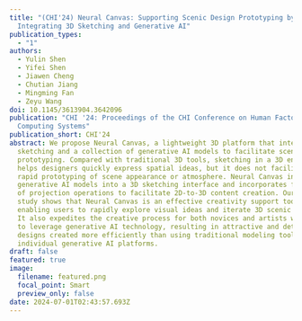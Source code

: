 ```yaml
---
title: "(CHI'24) Neural Canvas: Supporting Scenic Design Prototyping by
  Integrating 3D Sketching and Generative AI"
publication_types:
  - "1"
authors:
  - Yulin Shen
  - Yifei Shen
  - Jiawen Cheng
  - Chutian Jiang
  - Mingming Fan
  - Zeyu Wang
doi: 10.1145/3613904.3642096
publication: "CHI '24: Proceedings of the CHI Conference on Human Factors in
  Computing Systems"
publication_short: CHI'24
abstract: We propose Neural Canvas, a lightweight 3D platform that integrates
  sketching and a collection of generative AI models to facilitate scenic design
  prototyping. Compared with traditional 3D tools, sketching in a 3D environment
  helps designers quickly express spatial ideas, but it does not facilitate the
  rapid prototyping of scene appearance or atmosphere. Neural Canvas integrates
  generative AI models into a 3D sketching interface and incorporates four types
  of projection operations to facilitate 2D-to-3D content creation. Our user
  study shows that Neural Canvas is an effective creativity support tool,
  enabling users to rapidly explore visual ideas and iterate 3D scenic designs.
  It also expedites the creative process for both novices and artists who wish
  to leverage generative AI technology, resulting in attractive and detailed 3D
  designs created more efficiently than using traditional modeling tools or
  individual generative AI platforms.
draft: false
featured: true
image:
  filename: featured.png
  focal_point: Smart
  preview_only: false
date: 2024-07-01T02:43:57.693Z
---
```

